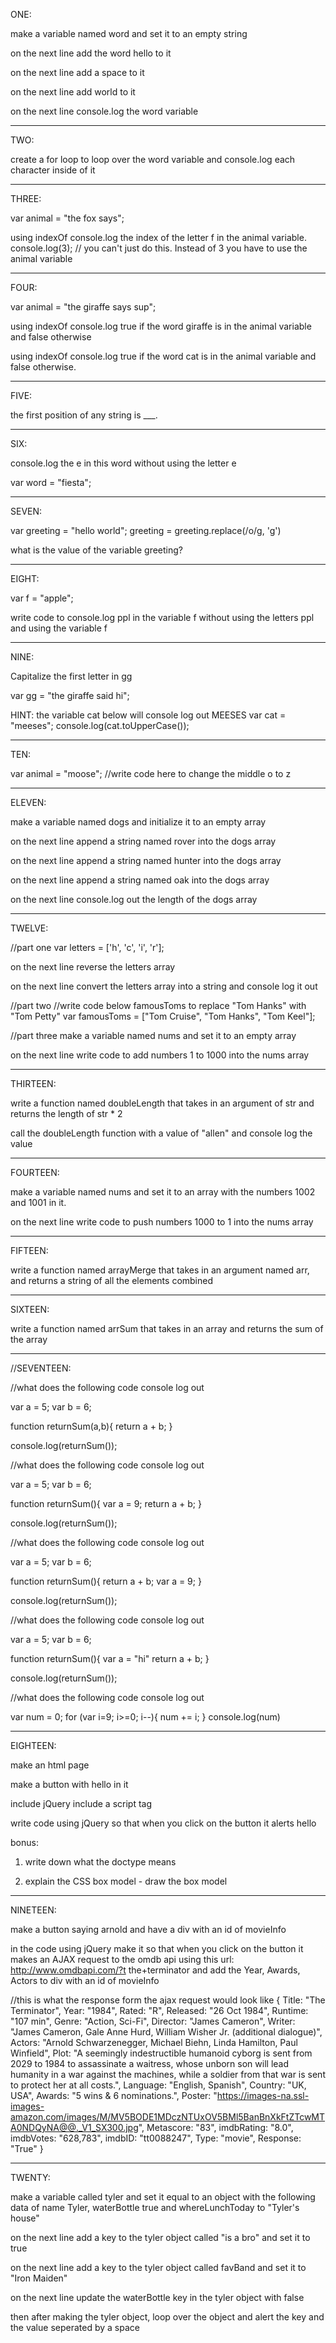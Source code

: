 ONE:

make a variable named word and set it to an empty string

on the next line add the word hello to it

on the next line add a space to it

on the next line add world to it

on the next line console.log the word variable

---------------------------------------------------------------------------
TWO:

create a for loop to loop over the word variable and console.log each character inside of it

---------------------------------------------------------------------------

THREE:

var animal = "the fox says";

using indexOf console.log the index of the letter f in the animal variable. 
console.log(3); // you can't just do this. Instead of 3 you have to use the animal variable 


---------------------------------------------------------------------------
FOUR:

var animal = "the giraffe says sup";

using indexOf console.log true if the word giraffe is in the animal variable and false otherwise

using indexOf console.log true if the word cat is in the animal variable and false otherwise.


---------------------------------------------------------------------------
FIVE:

the first position of any string is ___.



---------------------------------------------------------------------------
SIX:

console.log the e in this word without using the letter e

var word = "fiesta";

---------------------------------------------------------------------------
SEVEN:

var greeting = "hello world";
greeting = greeting.replace(/o/g, 'g') 

what is the value of the variable greeting?

---------------------------------------------------------------------------
EIGHT:

var f = "apple";

write code to console.log ppl in the variable f without using the letters ppl and using the variable f

---------------------------------------------------------------------------
NINE:

Capitalize the first letter in gg

var gg = "the giraffe said hi";

HINT: the variable cat below will console log out MEESES
var cat = "meeses";
console.log(cat.toUpperCase());

---------------------------------------------------------------------------
TEN:

var animal = "moose";
//write code here to change the middle o to z

---------------------------------------------------------------------------
ELEVEN:

make a variable named dogs and initialize it to an empty array

on the next line append a string named rover into the dogs array

on the next line append a string named hunter into the dogs array

on the next line append a string named oak into the dogs array

on the next line console.log out the length of the dogs array

---------------------------------------------------------------------------
TWELVE:

//part one
var letters = ['h', 'c', 'i', 'r'];

on the next line reverse the letters array

on the next line convert the letters array into a string and console log it out


//part two 
//write code below famousToms to replace "Tom Hanks" with "Tom Petty"
var famousToms = ["Tom Cruise", "Tom Hanks", "Tom Keel"];

//part three
make a variable named nums and set it to an empty array

on the next line write code to add numbers 1 to 1000 into the nums array

---------------------------------------------------------------------------
THIRTEEN:

write a function named doubleLength that takes in an argument of str and returns the length of str * 2

call the doubleLength function with a value of "allen" and console log the value

---------------------------------------------------------------------------
FOURTEEN:

make a variable named nums and set it to an array with the numbers 1002 and 1001 in it.

on the next line write code to push numbers 1000 to 1 into the nums array

---------------------------------------------------------------------------
FIFTEEN:

write a function named arrayMerge that takes in an argument named arr, and returns a string of all the elements combined

---------------------------------------------------------------------------
SIXTEEN:

write a function named arrSum that takes in an array and returns the sum of the array

---------------------------------------------------------------------------


//SEVENTEEN:

//what does the following code console log out

var a = 5;
var b = 6;

function returnSum(a,b){
return a + b;
}

console.log(returnSum()); 

//what does the following code console log out

var a = 5; 
var b = 6;

function returnSum(){
var a = 9;
return a + b;
}

console.log(returnSum());

//what does the following code console log out

var a = 5;
var b = 6;

function returnSum(){
return a + b;
var a = 9;
}

console.log(returnSum()); 

//what does the following code console log out

var a = 5;
var b = 6;

function returnSum(){
var a = "hi"
return a + b;
}

console.log(returnSum());

//what does the following code console log out

var num = 0;
for (var i=9; i>=0; i--){
num += i;
}
console.log(num)

---------------------------------------------------------------------------
EIGHTEEN:

make an html page 

make a button with hello in it

include jQuery
include a script tag 

write code using jQuery so that when you click on the button it alerts hello

bonus: 

1. write down what the doctype means

2. explain the CSS box model - draw the box model


---------------------------------------------------------------------------
NINETEEN:

make a button saying arnold and have a div with an id of movieInfo

in the code using jQuery make it so that when you click on the button it makes an AJAX request to the omdb api using this url: http://www.omdbapi.com/?t the+terminator and add the Year, Awards, Actors to div with an id of movieInfo

//this is what the response form the ajax request would look like
{
Title: "The Terminator",
Year: "1984",
Rated: "R",
Released: "26 Oct 1984",
Runtime: "107 min",
Genre: "Action, Sci-Fi",
Director: "James Cameron",
Writer: "James Cameron, Gale Anne Hurd, William Wisher Jr. (additional dialogue)",
Actors: "Arnold Schwarzenegger, Michael Biehn, Linda Hamilton, Paul Winfield",
Plot: "A seemingly indestructible humanoid cyborg is sent from 2029 to 1984 to assassinate a waitress, whose unborn son will lead humanity in a war against the machines, while a soldier from that war is sent to protect her at all costs.",
Language: "English, Spanish",
Country: "UK, USA",
Awards: "5 wins & 6 nominations.",
Poster: "https://images-na.ssl-images-amazon.com/images/M/MV5BODE1MDczNTUxOV5BMl5BanBnXkFtZTcwMTA0NDQyNA@@._V1_SX300.jpg",
Metascore: "83",
imdbRating: "8.0",
imdbVotes: "628,783",
imdbID: "tt0088247",
Type: "movie",
Response: "True"
}

---------------------------------------------------------------------------
TWENTY:

make a variable called tyler and set it equal to an object with the following data of name Tyler, waterBottle true and whereLunchToday to "Tyler's house"

on the next line add a key to the tyler object called "is a bro" and set it to true

on the next line add a key to the tyler object called favBand and set it to "Iron Maiden"

on the next line update the waterBottle key in the tyler object with false

then after making the tyler object, loop over the object and alert the key and the value seperated by a space